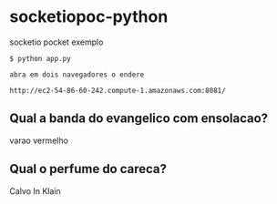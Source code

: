 # socketiopoc-python
socketio pocket exemplo

````
$ python app.py

abra em dois navegadores o endere

http://ec2-54-86-60-242.compute-1.amazonaws.com:8081/

``````
<script src="https://cdn.socket.io/4.7.2/socket.io.min.js"></script>

## Qual a banda do evangelico com ensolacao?
varao vermelho


## Qual o perfume do careca?  
Calvo In Klain